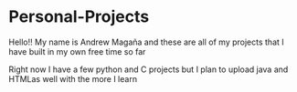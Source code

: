 # Personal-Projects

Hello!! My name is Andrew Magaña and these are all of my projects that I have built in my own free time so far

Right now I have a few python and C projects but I plan to upload java and HTMLas well with the more I learn

